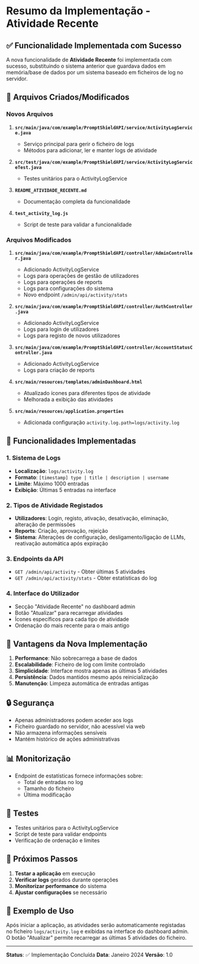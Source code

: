 # Resumo da Implementação - Atividade Recente

## ✅ Funcionalidade Implementada com Sucesso

A nova funcionalidade de **Atividade Recente** foi implementada com sucesso, substituindo o sistema anterior que guardava dados em memória/base de dados por um sistema baseado em ficheiros de log no servidor.

## 📁 Arquivos Criados/Modificados

### Novos Arquivos
1. **`src/main/java/com/example/PromptShieldAPI/service/ActivityLogService.java`**
   - Serviço principal para gerir o ficheiro de logs
   - Métodos para adicionar, ler e manter logs de atividade

2. **`src/test/java/com/example/PromptShieldAPI/service/ActivityLogServiceTest.java`**
   - Testes unitários para o ActivityLogService

3. **`README_ATIVIDADE_RECENTE.md`**
   - Documentação completa da funcionalidade

4. **`test_activity_log.js`**
   - Script de teste para validar a funcionalidade

### Arquivos Modificados
1. **`src/main/java/com/example/PromptShieldAPI/controller/AdminController.java`**
   - Adicionado ActivityLogService
   - Logs para operações de gestão de utilizadores
   - Logs para operações de reports
   - Logs para configurações do sistema
   - Novo endpoint `/admin/api/activity/stats`

2. **`src/main/java/com/example/PromptShieldAPI/controller/AuthController.java`**
   - Adicionado ActivityLogService
   - Logs para login de utilizadores
   - Logs para registo de novos utilizadores

3. **`src/main/java/com/example/PromptShieldAPI/controller/AccountStatusController.java`**
   - Adicionado ActivityLogService
   - Logs para criação de reports

4. **`src/main/resources/templates/adminDashboard.html`**
   - Atualizado ícones para diferentes tipos de atividade
   - Melhorada a exibição das atividades

5. **`src/main/resources/application.properties`**
   - Adicionada configuração `activity.log.path=logs/activity.log`

## 🔧 Funcionalidades Implementadas

### 1. Sistema de Logs
- **Localização**: `logs/activity.log`
- **Formato**: `[timestamp] type | title | description | username`
- **Limite**: Máximo 1000 entradas
- **Exibição**: Últimas 5 entradas na interface

### 2. Tipos de Atividade Registados
- **Utilizadores**: Login, registo, ativação, desativação, eliminação, alteração de permissões
- **Reports**: Criação, aprovação, rejeição
- **Sistema**: Alterações de configuração, desligamento/ligação de LLMs, reativação automática após expiração

### 3. Endpoints da API
- `GET /admin/api/activity` - Obter últimas 5 atividades
- `GET /admin/api/activity/stats` - Obter estatísticas do log

### 4. Interface do Utilizador
- Secção "Atividade Recente" no dashboard admin
- Botão "Atualizar" para recarregar atividades
- Ícones específicos para cada tipo de atividade
- Ordenação do mais recente para o mais antigo

## 🎯 Vantagens da Nova Implementação

1. **Performance**: Não sobrecarrega a base de dados
2. **Escalabilidade**: Ficheiro de log com limite controlado
3. **Simplicidade**: Interface mostra apenas as últimas 5 atividades
4. **Persistência**: Dados mantidos mesmo após reinicialização
5. **Manutenção**: Limpeza automática de entradas antigas

## 🔒 Segurança

- Apenas administradores podem aceder aos logs
- Ficheiro guardado no servidor, não acessível via web
- Não armazena informações sensíveis
- Mantém histórico de ações administrativas

## 📊 Monitorização

- Endpoint de estatísticas fornece informações sobre:
  - Total de entradas no log
  - Tamanho do ficheiro
  - Última modificação

## 🧪 Testes

- Testes unitários para o ActivityLogService
- Script de teste para validar endpoints
- Verificação de ordenação e limites

## 🚀 Próximos Passos

1. **Testar a aplicação** em execução
2. **Verificar logs** gerados durante operações
3. **Monitorizar performance** do sistema
4. **Ajustar configurações** se necessário

## 📝 Exemplo de Uso

Após iniciar a aplicação, as atividades serão automaticamente registadas no ficheiro `logs/activity.log` e exibidas na interface do dashboard admin. O botão "Atualizar" permite recarregar as últimas 5 atividades do ficheiro.

---

**Status**: ✅ Implementação Concluída
**Data**: Janeiro 2024
**Versão**: 1.0 